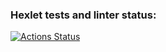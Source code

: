 ### Hexlet tests and linter status:
[![Actions Status](https://github.com/ArthurFloyd/frontend-project-11/actions/workflows/hexlet-check.yml/badge.svg)](https://github.com/ArthurFloyd/frontend-project-11/actions)